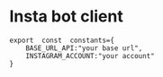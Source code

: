 # Insta bot client
```
export  const  constants={
    BASE_URL_API:"your base url",
    INSTAGRAM_ACCOUNT:"your account"
}
```